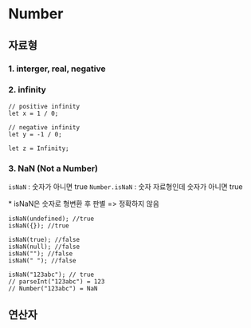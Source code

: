 # Number

## 자료형

### 1. interger, real, negative

### 2. infinity

```
// positive infinity
let x = 1 / 0;

// negative infinity
let y = -1 / 0;

let z = Infinity;
```

### 3. NaN (Not a Number)

`isNaN` : 숫자가 아니면 true
`Number.isNaN` : 숫자 자료형인데 숫자가 아니면 true

\* isNaN은 숫자로 형변환 후 판별 => 정확하지 않음

```
isNaN(undefined); //true
isNaN({}); //true

isNaN(true); //false
isNaN(null); //false
isNaN(""); //false
isNaN(" "); //false

isNaN("123abc"); // true
// parseInt("123abc") = 123
// Number("123abc") = NaN
```

## 연산자
